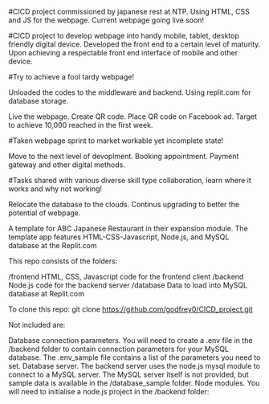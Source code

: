 #CICD project commissioned by japanese rest at NTP.
Using HTML, CSS and JS for the webpage. 
Current webpage going live soon!

#CICD project to develop webpage into handy mobile, tablet, desktop friendly digital device.
Developed the front end to a certain level of maturity.
Upon achieving a respectable front end interface of mobile and other device.

#Try to achieve a fool tardy webpage!

Unloaded the codes to the middleware and backend.
Using replit.com for database storage.

Live the webpage.
Create QR code.
Place QR code on Facebook ad.
Target to achieve 10,000 reached in the first week.

#Taken webpage sprint to market workable yet incomplete state!

Move to the next level of devoplment.
Booking appointment.
Payment gateway and other digital methods.

#Tasks shared with various diverse skill type collaboration, learn where it works and why not working!

Relocate the database to the clouds.
Continus upgrading to better the potential of webpage.

A template for ABC Japanese Restaurant in their expansion module. 
The template app features HTML-CSS-Javascript, Node.js, and MySQL database at the Replit.com

This repo consists of the folders:

/frontend         HTML, CSS, Javascript code for the frontend client
/backend          Node.js code for the backend server
/database         Data to load into MySQL database at Replit.com

To clone this repo:
                  git clone https://github.com/godfrey0/CICD_project.git

Not included are:

Database connection parameters. You will need to create a .env file in the /backend folder to contain connection parameters for your MySQL database. The .env_sample file contains a list of the parameters you need to set.
Database server. The backend server uses the node.js mysql module to connect to a MySQL server. The MySQL server itself is not provided, but sample data is available in the /database_sample folder.
Node modules. You will need to initialise a node.js project in the /backend folder:

